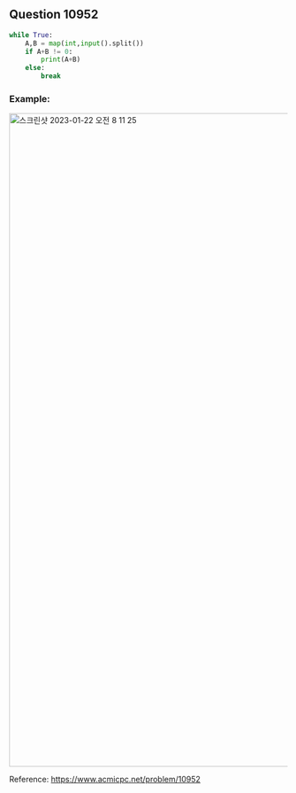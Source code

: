 ## Question 10952


```python 3
while True:
    A,B = map(int,input().split())
    if A+B != 0:
        print(A+B)
    else:
        break
```


### Example:
<img width="1180" alt="스크린샷 2023-01-22 오전 8 11 25" src="https://user-images.githubusercontent.com/107760647/213891946-e0a35f2b-b3df-4e03-a1d2-54c893fd1733.png">


Reference:
https://www.acmicpc.net/problem/10952
